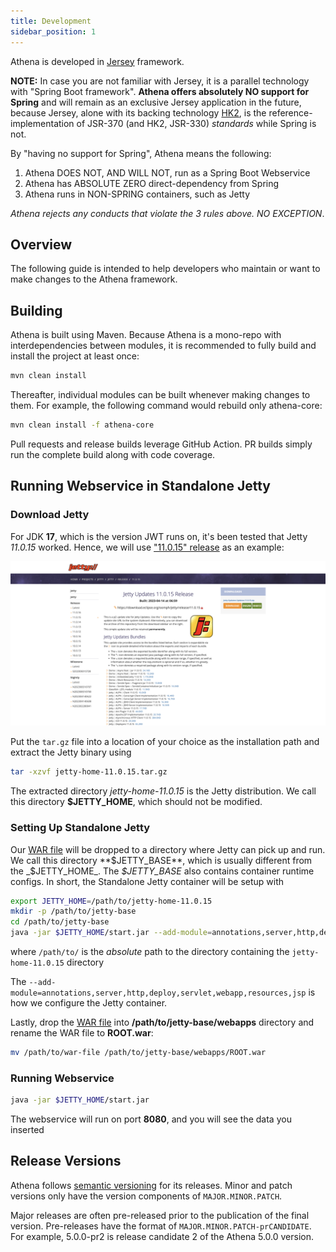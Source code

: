 ```yaml
---
title: Development
sidebar_position: 1
---
```


[//]: # (Copyright 2024 Jiaqi Liu)

[//]: # (Licensed under the Apache License, Version 2.0 &#40;the "License"&#41;;)
[//]: # (you may not use this file except in compliance with the License.)
[//]: # (You may obtain a copy of the License at)

[//]: # (    http://www.apache.org/licenses/LICENSE-2.0)

[//]: # (Unless required by applicable law or agreed to in writing, software)
[//]: # (distributed under the License is distributed on an "AS IS" BASIS,)
[//]: # (WITHOUT WARRANTIES OR CONDITIONS OF ANY KIND, either express or implied.)
[//]: # (See the License for the specific language governing permissions and)
[//]: # (limitations under the License.)

Athena is developed in [Jersey](https://eclipse-ee4j.github.io/jersey/) framework.

**NOTE:** In case you are not familiar with Jersey, it is a parallel technology with "Spring Boot framework". **Athena
offers absolutely NO support for Spring** and will remain as an exclusive Jersey application in the future, because
Jersey, alone with its backing technology [HK2](https://javaee.github.io/hk2/), is the reference-implementation of
JSR-370 (and HK2, JSR-330) _standards_ while Spring is not.

By "having no support for Spring", Athena means the following:

1. Athena DOES NOT, AND WILL NOT, run as a Spring Boot Webservice
2. Athena has ABSOLUTE ZERO direct-dependency from Spring
3. Athena runs in NON-SPRING containers, such as Jetty

_Athena rejects any conducts that violate the 3 rules above. NO EXCEPTION_.

Overview
--------

The following guide is intended to help developers who maintain or want to make changes to the Athena framework.

Building
--------

Athena is built using Maven. Because Athena is a mono-repo with interdependencies between modules, it is recommended to
fully build and install the project at least once:

```bash
mvn clean install
```

Thereafter, individual modules can be built whenever making changes to them. For example, the following command would
rebuild only athena-core:

```bash
mvn clean install -f athena-core
```

Pull requests and release builds leverage GitHub Action. PR builds simply run the complete build along with code
coverage.

Running Webservice in Standalone Jetty
--------------------------------------

### Download Jetty

For JDK **17**, which is the version JWT runs on, it's been tested that Jetty _11.0.15_ worked. Hence, we will use
["11.0.15" release](https://repo1.maven.org/maven2/org/eclipse/jetty/jetty-home/11.0.15/jetty-home-11.0.15.tar.gz) as
an example:

![Error loading download-jetty.png](img/download-jetty.png)

Put the `tar.gz` file into a location of your choice as the installation path and extract the Jetty binary using

```bash
tar -xzvf jetty-home-11.0.15.tar.gz
```

The extracted directory *jetty-home-11.0.15* is the Jetty distribution. We call this directory **$JETTY_HOME**, which
should not be modified.

### Setting Up Standalone Jetty

Our [WAR file](#building) will be dropped to a directory where Jetty can pick up and run. We call this directory
**$JETTY_BASE**, which is usually different from the _$JETTY_HOME_. The _$JETTY_BASE_ also contains container runtime
configs. In short, the Standalone Jetty container will be setup with

```bash
export JETTY_HOME=/path/to/jetty-home-11.0.15
mkdir -p /path/to/jetty-base
cd /path/to/jetty-base
java -jar $JETTY_HOME/start.jar --add-module=annotations,server,http,deploy,servlet,webapp,resources,jsp
```

where `/path/to/` is the _absolute_ path to the directory containing the `jetty-home-11.0.15` directory

The `--add-module=annotations,server,http,deploy,servlet,webapp,resources,jsp` is how we configure the Jetty
container.

Lastly, drop the [WAR file](#building) into **/path/to/jetty-base/webapps** directory and rename the WAR file to
**ROOT.war**:

```bash
mv /path/to/war-file /path/to/jetty-base/webapps/ROOT.war
```

### Running Webservice

```bash
java -jar $JETTY_HOME/start.jar
```

The webservice will run on port **8080**, and you will see the data you inserted

Release Versions
----------------

Athena follows [semantic versioning](https://semver.org/) for its releases. Minor and patch versions only have the
version components of `MAJOR.MINOR.PATCH`.

Major releases are often pre-released prior to the publication of the final version.  Pre-releases have the format of
`MAJOR.MINOR.PATCH-prCANDIDATE`.  For example, 5.0.0-pr2 is release candidate 2 of the Athena 5.0.0 version.
